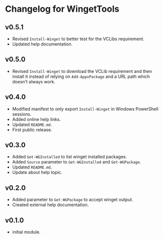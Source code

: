 # Changelog for WingetTools

## v0.5.1

+ Revised `Install-Winget` to better test for the VCLibs requirement.
+ Updated help documentation.

## v0.5.0

+ Revised `Install-Winget` to download the VCLib requirement and then install it instead of relying on `Add-AppxPackage` and a URL path which doesn't always work.

## v0.4.0

+ Modified manifest to only export `Install-Winget` in Windows PowerShell sessions.
+ Added online help links.
+ Updated `README.md`.
+ First public release.

## v0.3.0

+ Added `Get-WGInstalled` to list winget installed packages.
+ Added `Source` parameter to `Get-WGInstalled` and `Get-WGPackage`.
+ Updated `README.md`.
+ Update about help topic.

## v0.2.0

+ Added parameter to `Get-WGPackage` to accept winget output.
+ Created external help documentation.

## v0.1.0

+ initial module.
